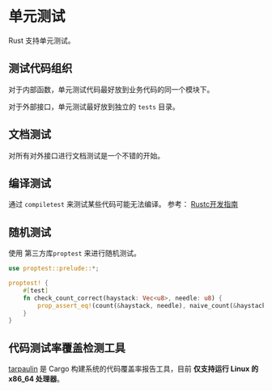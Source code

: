 # 单元测试

Rust 支持单元测试。

## 测试代码组织

对于内部函数，单元测试代码最好放到业务代码的同一个模块下。

对于外部接口，单元测试最好放到独立的 `tests` 目录。

## 文档测试

对所有对外接口进行文档测试是一个不错的开始。

## 编译测试

通过 `compiletest` 来测试某些代码可能无法编译。 参考： [Rustc开发指南](https://rustc-dev-guide.rust-lang.org/tests/adding.html#ui)

## 随机测试

使用 第三方库`proptest` 来进行随机测试。

```rust
use proptest::prelude::*;

proptest! {
    #[test]
    fn check_count_correct(haystack: Vec<u8>, needle: u8) {
        prop_assert_eq!(count(&haystack, needle), naive_count(&haystack, needle));
    }
}
```

## 代码测试率覆盖检测工具

[tarpaulin](https://github.com/xd009642/tarpaulin) 是 Cargo 构建系统的代码覆盖率报告工具，目前 **仅支持运行 Linux 的 x86_64 处理器**。


